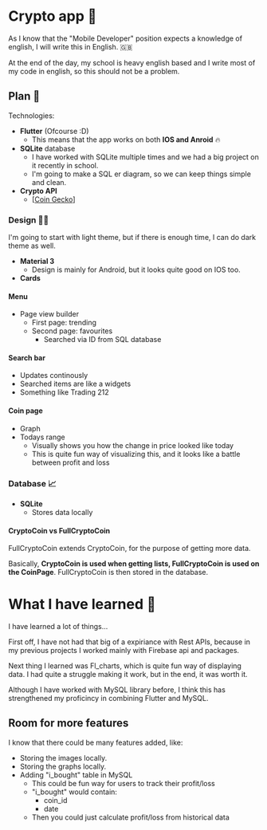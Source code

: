 # Crypto app 📱
As I know that the "Mobile Developer" position expects a knowledge of english, I will write this in English. 🇬🇧

At the end of the day, my school is heavy english based and I write most of my code in english, so this should not be a problem. 

## Plan 🧭
Technologies: 
- **Flutter** (Ofcourse :D)
    - This means that the app works on both **IOS and Anroid** 🔥
- **SQLite** database 
    - I have worked with SQLite multiple times and we had a big project on it recently in school. 
    - I'm going to make a SQL er diagram, so we can keep things simple and clean. 
- **Crypto API**
    - [[Coin Gecko](https://docs.coingecko.com)]

### Design 🧑‍💻
I'm going to start with light theme, but if there is enough time, I can do dark theme as well.

- **Material 3**
    - Design is mainly for Android, but it looks quite good on IOS too.
- **Cards**

#### Menu 
- Page view builder
    - First page: trending
    - Second page: favourites
        - Searched via ID from SQL database

#### Search bar
- Updates continously 
- Searched items are like a widgets
- Something like Trading 212

#### Coin page
- Graph
- Todays range
    - Visually shows you how the change in price looked like today
    - This is quite fun way of visualizing this, and it looks like a battle between profit and loss 

### Database 📈
- **SQLite**
    - Stores data locally 

#### CryptoCoin vs FullCryptoCoin
FullCryptoCoin extends CryptoCoin, for the purpose of getting more data.

Basically, **CryptoCoin is used when getting lists, FullCryptoCoin is used on the CoinPage**. FullCryptoCoin is then stored in the database.

# What I have learned 🚀
I have learned a lot of things...

First off, I have not had that big of a expiriance with Rest APIs, because in my previous projects I worked mainly with Firebase api and packages.

Next thing I learned was Fl_charts, which is quite fun way of displaying data. I had quite a struggle making it work, but in the end, it was worth it.

Although I have worked with MySQL library before, I think this has strengthened my proficincy in combining Flutter and MySQL.

## Room for more features
I know that there could be many features added, like:

- Storing the images locally.
- Storing the graphs locally.
- Adding "i_bought" table in MySQL
    - This could be fun way for users to track their profit/loss
    - "i_bought" would contain:
        - coin_id
        - date
    - Then you could just calculate profit/loss from historical data
